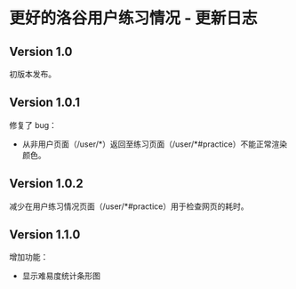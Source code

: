 # 更好的洛谷用户练习情况 - 更新日志

## Version 1.0

初版本发布。

## Version 1.0.1

修复了 bug：
- 从非用户页面（/user/\*）返回至练习页面（/user/\*#practice）不能正常渲染颜色。

## Version 1.0.2

减少在用户练习情况页面（/user/\*#practice）用于检查网页的耗时。

## Version 1.1.0

增加功能：
- 显示难易度统计条形图
